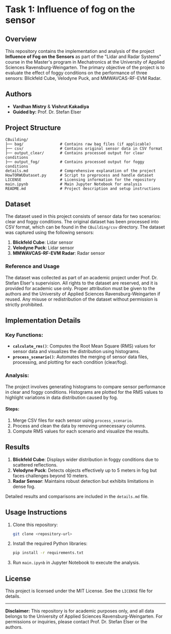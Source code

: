 # Task 1: Influence of fog on the sensor

## Overview
This repository contains the implementation and analysis of the project **Influence of Fog on the Sensors** as part of the "Lidar and Radar Systems" course in the Master's program in Mechatronics at the University of Applied Sciences Ravensburg-Weingarten. The primary objective of the project is to evaluate the effect of foggy conditions on the performance of three sensors: Blickfeld Cube, Velodyne Puck, and MMWAVCAS-RF-EVM Radar.

## Authors
- **Vardhan Mistry**  & **Vishrut Kakadiya** 
- **Guided by:** Prof. Dr. Stefan Elser  

## Project Structure
```
CBuilding/
├── bag/                # Contains raw bag files (if applicable)
├── csv/                # Contains original sensor data in CSV format
├── output_clear/       # Contains processed output for clear conditions
├── output_fog/         # Contains processed output for foggy conditions
details.md              # Comprehensive explanation of the project
HowTORWUDataset.py      # Script to preprocess and handle dataset
LICENSE                 # Licensing information for the repository
main.ipynb              # Main Jupyter Notebook for analysis
README.md               # Project description and setup instructions
```

## Dataset
The dataset used in this project consists of sensor data for two scenarios: clear and foggy conditions. The original dataset has been processed into CSV format, which can be found in the `CBuilding/csv` directory. The dataset was captured using the following sensors:

1. **Blickfeld Cube**: Lidar sensor
2. **Velodyne Puck**: Lidar sensor
3. **MMWAVCAS-RF-EVM Radar**: Radar sensor

### Reference and Usage
The dataset was collected as part of an academic project under Prof. Dr. Stefan Elser's supervision. All rights to the dataset are reserved, and it is provided for academic use only. Proper attribution must be given to the authors and the University of Applied Sciences Ravensburg-Weingarten if reused. Any misuse or redistribution of the dataset without permission is strictly prohibited.

## Implementation Details
### Key Functions:
- **`calculate_rms()`**: Computes the Root Mean Square (RMS) values for sensor data and visualizes the distribution using histograms.
- **`process_scenario()`**: Automates the merging of sensor data files, processing, and plotting for each condition (clear/fog).

### Analysis:
The project involves generating histograms to compare sensor performance in clear and foggy conditions. Histograms are plotted for the RMS values to highlight variations in data distribution caused by fog.

#### Steps:
1. Merge CSV files for each sensor using `process_scenario`.
2. Process and clean the data by removing unnecessary columns.
3. Compute RMS values for each scenario and visualize the results.


## Results
1. **Blickfeld Cube**: Displays wider distribution in foggy conditions due to scattered reflections.
2. **Velodyne Puck**: Detects objects effectively up to 5 meters in fog but faces challenges beyond 10 meters.
3. **Radar Sensor**: Maintains robust detection but exhibits limitations in dense fog.

Detailed results and comparisons are included in the `details.md` file.

## Usage Instructions
1. Clone this repository:
   ```bash
   git clone <repository-url>
   ```
2. Install the required Python libraries:
   ```bash
   pip install -r requirements.txt
   ```
3. Run `main.ipynb` in Jupyter Notebook to execute the analysis.

## License
This project is licensed under the MIT License. See the `LICENSE` file for details.

---
**Disclaimer:** This repository is for academic purposes only, and all data belongs to the University of Applied Sciences Ravensburg-Weingarten. For permissions or inquiries, please contact Prof. Dr. Stefan Elser or the authors.
